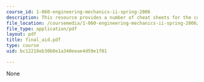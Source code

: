 ```yaml
---
course_id: 1-060-engineering-mechanics-ii-spring-2006
description: This resource provides a number of cheat sheets for the course.
file_location: /coursemedia/1-060-engineering-mechanics-ii-spring-2006/bc12218eb30b0e1a340eeae4d59e1f01_final_aid.pdf
file_type: application/pdf
layout: pdf
title: final_aid.pdf
type: course
uid: bc12218eb30b0e1a340eeae4d59e1f01

---
```

None